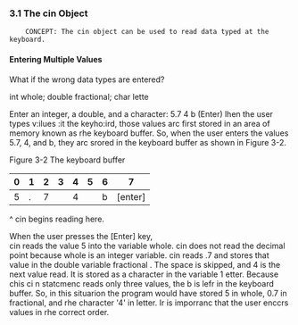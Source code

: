 ### 3.1 The cin Object
        CONCEPT: The cin object can be used to read data typed at the keyboard.
        
#### Entering Multiple Values 
What if the wrong data types are entered?

int whole;
double fractional;
char lette

Enter an integer, a double, and a character: 5.7 4 b (Enter)
lhen the user types v:ilues :it the keyho:ird, those values arc first stored in an area of
memory known as rhe keyboard buffer. So, when the user enters the values 5.7, 4, and b,
they arc srored in the keyboard buffer as shown in Figure 3-2.

Figure 3-2 The keyboard buffer  

0   | 1    | 2   | 3   | 4   |  5  | 6   | 7   
--- | ---  | --- | --- | --- | --- | --- | --- 
5   | .    | 7   |     | 4   |     | b   | [enter]
^
cin begins reading here.

When the user presses the [Enter] key,  
cin reads the value 5 into the variable whole. 
cin does not read the decimal point because whole is an integer variable. 
cin reads .7 and stores that value in the double variable fractional . 
The space is skipped, and 4 is the next
value read. It is stored as a character in the variable 1 etter. Because chis ci n statcmenc
reads only three values, the b is lefr in the keyboard buffer. So, in this situarion the program
would have stored 5 in whole, 0.7 in fractional, and rhe character '4' in letter. Ir is
imporranc that the user enccrs values in rhe correct order.
